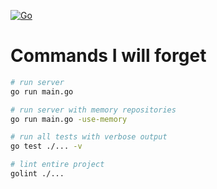 [![Go](https://github.com/chirst/go-todo/actions/workflows/go.yml/badge.svg?branch=main)](https://github.com/chirst/go-todo/actions/workflows/go.yml)

# Commands I will forget
```bash
# run server
go run main.go

# run server with memory repositories
go run main.go -use-memory

# run all tests with verbose output
go test ./... -v

# lint entire project
golint ./...

```
